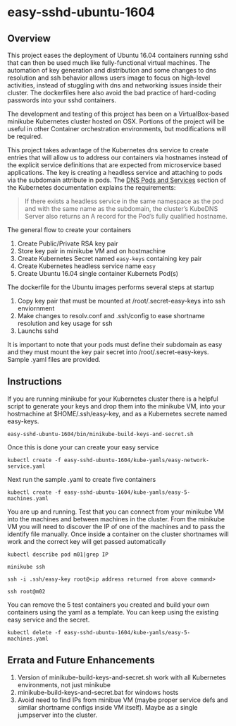 # easy-sshd-ubuntu-1604

## Overview

This project eases the deployment of Ubuntu 16.04 containers running sshd that can then be used much like fully-functional virtual machines.  The automation of key generation and distribution and some changes to dns resolution and ssh behavior allows users image to focus on high-level activities, instead of stuggling with dns and networking issues inside their cluster.  The dockerfiles here also avoid the bad practice of hard-coding passwords into your sshd containers.

The development and testing of this project has been on a VirtualBox-based minikube Kubernetes cluster hosted on OSX. Portions of the project will be useful in other Container orchestration environments, but modifications will be required.

This project takes advantage of the Kubernetes dns service to create entries that will allow us to address our containers via hostnames instead of the explicit service definitions that are expected from microservice based applications.  The key is creating a headless service and attaching to pods via the subdomain attribute in pods. The [DNS Pods and Services](https://kubernetes.io/docs/concepts/services-networking/dns-pod-service/) section of the Kubernetes documentation explains the requirements:

>If there exists a headless service in the same namespace as the pod and with the same name as the subdomain, the cluster’s KubeDNS Server also returns an A record for the Pod’s fully qualified hostname.

The general flow to create your containers

1. Create Public/Private RSA key pair
2. Store key pair in minikube VM and on hostmachine
3. Create Kubernetes Secret named `easy-keys` containing key pair
4. Create Kubernetes headless service name `easy`
5. Create Ubuntu 16.04 single container Kubernets Pod(s)

The dockerfile for the Ubuntu images performs several steps at startup

1. Copy key pair that must be mounted at /root/.secret-easy-keys into ssh enviornment
2. Make changes to resolv.conf and .ssh/config to ease shortname resolution and key usage for ssh
3. Launchs sshd

It is important to note that your pods must define their subdomain as easy and they must mount the key pair secret into /root/.secret-easy-keys.  Sample .yaml files are provided.


## Instructions

If you are running minikube for your Kubernetes cluster there is a helpful script to generate your keys and drop them into the minikube VM, into your hostmachine at $HOME/.ssh/easy-key, and as a Kubernetes secrete named easy-keys.

`easy-sshd-ubuntu-1604/bin/minikube-build-keys-and-secret.sh`

Once this is done your can create your easy service

`kubectl create -f easy-sshd-ubuntu-1604/kube-yamls/easy-network-service.yaml`

Next run the sample .yaml to create five containers

`kubectl create -f easy-sshd-ubuntu-1604/kube-yamls/easy-5-machines.yaml`

You are up and running.  Test that you can connect from your minikube VM into the machines and between machines in the cluster.  From the minikube VM you will need to discover the IP of one of the machines and to pass the identify file manually.  Once inside a container on the cluster shortnames will work and the correct key will get passed automatically

`kubectl describe pod m01|grep IP`

`minikube ssh`

`ssh -i .ssh/easy-key root@<ip address returned from above command>`

`ssh root@m02`

You can remove the 5 test containers you created and build your own containers using the yaml as a template.  You can keep using the existing easy service and the secret.

`kubectl delete -f easy-sshd-ubuntu-1604/kube-yamls/easy-5-machines.yaml`


## Errata and Future Enhancements

1. Version of minikube-build-keys-and-secret.sh work with all Kubernetes environments, not just minikube
2. minikube-build-keys-and-secret.bat for windows hosts
3. Avoid need to find IPs from minibue VM (maybe proper service defs and similar shortname configs inside VM itself). Maybe as a single jumpserver into the cluster.


